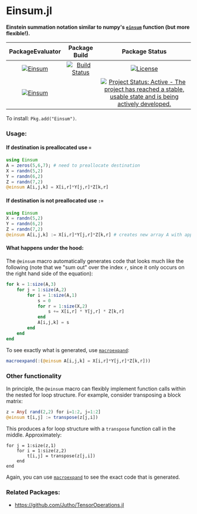# Einsum.jl
**Einstein summation notation similar to numpy's [`einsum`](http://docs.scipy.org/doc/numpy-1.10.0/reference/generated/numpy.einsum.html) function (but more flexible!).**

| **PackageEvaluator** | **Package Build** | **Package Status** |
|:--------------------:|:---------:|:------------------:|
| [![Einsum](http://pkg.julialang.org/badges/Einsum_0.5.svg)](http://pkg.julialang.org/?pkg=Einsum) | [![Build Status](https://travis-ci.org/ahwillia/Einsum.jl.svg?branch=master)](https://travis-ci.org/ahwillia/Einsum.jl) | [![License](http://img.shields.io/badge/license-MIT-brightgreen.svg?style=flat)](LICENSE.md) | 
[![Einsum](http://pkg.julialang.org/badges/Einsum_0.4.svg)](http://pkg.julialang.org/?pkg=Einsum) | | [![Project Status: Active - The project has reached a stable, usable state and is being actively developed.](http://www.repostatus.org/badges/latest/active.svg)](http://www.repostatus.org/#active) |

To install: `Pkg.add("Einsum")`.

### Usage:

#### If destination is preallocated use `=`

```julia
using Einsum
A = zeros(5,6,7); # need to preallocate destination
X = randn(5,2)
Y = randn(6,2)
Z = randn(7,2)
@einsum A[i,j,k] = X[i,r]*Y[j,r]*Z[k,r]
```

#### If destination is not preallocated use `:=`

```julia
using Einsum
X = randn(5,2)
Y = randn(6,2)
Z = randn(7,2)
@einsum A[i,j,k] := X[i,r]*Y[j,r]*Z[k,r] # creates new array A with appropriate dimensions
```

#### What happens under the hood:

The `@einsum` macro automatically generates code that looks much like the following (note that we "sum out" over the index `r`, since it only occurs on the right hand side of the equation):

```julia
for k = 1:size(A,3)
    for j = 1:size(A,2)
        for i = 1:size(A,1)
            s = 0
            for r = 1:size(X,2)
                s += X[i,r] * Y[j,r] * Z[k,r]
            end
            A[i,j,k] = s
        end
    end
end
```

To see exactly what is generated, use [`macroexpand`](http://docs.julialang.org/en/release-0.4/manual/metaprogramming/#macros):

```julia
macroexpand(:(@einsum A[i,j,k] = X[i,r]*Y[j,r]*Z[k,r]))
```

### Other functionality

In principle, the `@einsum` macro can flexibly implement function calls within the nested for loop structure. For example, consider transposing a block matrix:

```julia
z = Any[ rand(2,2) for i=1:2, j=1:2]
@einsum t[i,j] := transpose(z[j,i])
```

This produces a for loop structure with a `transpose` function call in the middle. Approximately:

```
for j = 1:size(z,1)
    for i = 1:size(z,2)
        t[i,j] = transpose(z[j,i])
    end
end
```

Again, you can use [`macroexpand`](http://docs.julialang.org/en/release-0.4/manual/metaprogramming/#macros) to see the exact code that is generated.

### Related Packages:

* https://github.com/Jutho/TensorOperations.jl
